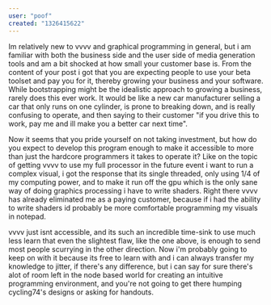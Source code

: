```yaml
---
user: "poof"
created: "1326415622"
---
```


Im relatively new to vvvv and graphical programming in general, but i am familiar with both the business side and the user side of media generation tools and am a bit shocked at how small your customer base is. From the content of your post i got that you are expecting people to use your beta toolset and pay you for it, thereby growing your business and your software. While bootstrapping might be the idealistic approach to growing a business, rarely does this ever work. It would be like a new car manufacturer selling a car that only runs on one cylinder, is prone to breaking down, and is really confusing to operate, and then saying to their customer "if you drive this to work, pay me and ill make you a better car next time". 

Now it seems that you pride yourself on not taking investment, but how do you expect to develop this program enough to make it accessible to more than just the hardcore programmers it takes to operate it? Like on the topic of getting vvvv to use my full processor in the future event i want to run a complex visual, i got the response that its single threaded, only using 1/4 of my computing power, and to make it run off the gpu which is the only sane way of doing graphics processing i have to write shaders. Right there vvvv has already eliminated me as a paying customer, because if i had the ability to write shaders id probably be more comfortable programming my visuals in notepad.   

vvvv just isnt accessible, and its such an incredible time-sink to use much less learn that even the slightest flaw, like the one above, is enough to send most people scurrying in the other direction. Now i'm probably going to keep on with it because its free to learn with and i can always transfer my knowledge to jitter, if there's any difference, but i can say for sure there's alot of room left in the node based world for creating an intuitive programming environment, and you're not going to get there humping cycling74's designs or asking for handouts. 

